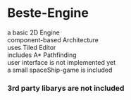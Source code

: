 # Beste-Engine
a basic 2D Engine   
component-based Architecture    
uses Tiled Editor    
includes A* Pathfinding    
user interface is not implemented yet      
a small spaceShip-game is included
### 3rd party libarys are not included

